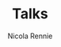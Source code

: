 ---
title: Talks
description: "Slides and abstracts for talks and workshops."
author: Nicola Rennie
show_post_thumbnail: true
images:
- featured.png
show_author_byline: false
show_post_date: true
show_post_time: false
type: talk
layout: list 
sidebar: 
  title: 
  description: 
  author: "The R Markdown Team @RStudio"
  text_link_label: Subscribe via RSS
  text_link_url: /talk/index.xml
  show_sidebar_adunit: false 
cascade:
  author: Nicola Rennie
  show_author_byline: true
  show_post_date: true
  show_post_time: true
  show_comments: false 
  sidebar:
    text_link_label: View recent talks
    text_link_url: /talk/
    show_sidebar_adunit: false 
---